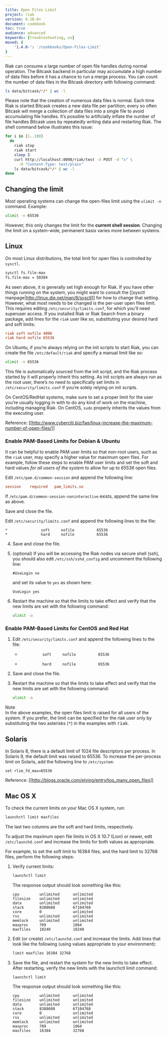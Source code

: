 ```yaml
---
title: Open Files Limit
project: riak
version: 0.10.0+
document: cookbook
toc: true
audience: advanced
keywords: [troubleshooting, os]
moved: {
    '1.4.0-': '/cookbooks/Open-Files-Limit'
}
---
```


Riak can consume a large number of open file handles during normal operation. The Bitcask backend in particular may accumulate a high number of data files before it has a chance to run a merge process. You can count the number of data files in the Bitcask directory with following command:

```bash
ls data/bitcask/*/* | wc -l
```

Please note that the creation of numerous data files is normal. Each time Riak is started Bitcask creates a new data file per partition; every so often Bitcask will merge a collection of data files into a single file to avoid accumulating file handles. It’s possible to artificially inflate the number of file handles Bitcask uses by repeatedly writing data and restarting Riak. The shell command below illustrates this issue:

```bash
for i in {1..100}
  do
    riak stop
    riak start
    sleep 3
    curl http://localhost:8098/riak/test -X POST -d "x" \
      -H "Content-Type: text/plain"
    ls data/bitcask/*/* | wc -l
done
```

## Changing the limit

Most operating systems can change the open-files limit using the `ulimit -n` command. Example:

```bash
ulimit -n 65536
```

However, this only changes the limit for the **current shell session**. Changing the limit on a system-wide, permanent basis varies more between systems.

## Linux

On most Linux distributions, the total limit for open files is controlled by `sysctl`.

```bash
sysctl fs.file-max
fs.file-max = 50384
```

As seen above, it is generally set high enough for Riak. If you have other things running on the system, you might want to consult the [[sysctl manpage|http://linux.die.net/man/8/sysctl]] for how to change that setting. However, what most needs to be changed is the per-user open files limit. This requires editing `/etc/security/limits.conf`, for which you'll need superuser access.
If you installed Riak or Riak Search from a binary package, add lines for the `riak` user like so, substituting your desired hard and soft limits:

```conf
riak soft nofile 4096
riak hard nofile 65536
```

On Ubuntu, if you’re always relying on the init scripts to start Riak, you can create the file `/etc/default/riak` and specify a manual limit like so:

```bash
ulimit -n 65536
```

This file is automatically sourced from the init script, and the Riak process started by it will properly inherit this setting. As init scripts are always run as the root user, there’s no need to specifically set limits in `/etc/security/limits.conf` if you’re solely relying on init scripts.

On CentOS/RedHat systems, make sure to set a proper limit for the user you’re usually logging in with to do any kind of work on the machine, including managing Riak. On CentOS, `sudo` properly inherits the values from the executing user.

Reference: [[http://www.cyberciti.biz/faq/linux-increase-the-maximum-number-of-open-files/]]

### Enable PAM-Based Limits for Debian & Ubuntu

It can be helpful to enable PAM user limits so that non-root users, such as the `riak` user, may specify a higher value for maximum open files. For example, follow these steps to enable PAM user limits and set the soft and hard values *for all users of the system* to allow for up to *65536* open
files.

Edit `/etc/pam.d/common-session` and append the following line:
    
```conf
session    required   pam_limits.so
```
    
If `/etc/pam.d/common-session-noninteractive` exists, append the same line as above.

Save and close the file.

Edit `/etc/security/limits.conf` and append the following lines to the file:

```config    
*               soft     nofile          65536
*               hard     nofile          65536
```

4. Save and close the file.

5. (optional) If you will be accessing the Riak nodes via secure shell (ssh), you should also edit `/etc/ssh/sshd_config` and uncomment the following line:

    ```config
    #UseLogin no
    ```

    and set its value to `yes` as shown here:

    ```config
    UseLogin yes
    ```

6. Restart the machine so that the limits to take effect and verify that the new limits are set with the following command:
    
    ```bash
    ulimit -a
    ```

### Enable PAM-Based Limits for CentOS and Red Hat

1. Edit `/etc/security/limits.conf` and append the following lines to the file:
    
    *               soft     nofile          65536
    *               hard     nofile          65536

2. Save and close the file.

3. Restart the machine so that the limits to take effect and verify that the new limits are set with the following command:
    
    ```bash
    ulimit -a
    ```

<div class="note">
<div class="title">Note</div> In the above examples, the
open files limit is raised for all users of the system. If you prefer, the
limit can be specified for the riak user only by substituting the two
asterisks (<tt>*</tt>) in the examples with <tt>riak</tt>.
</div>

## Solaris

In Solaris 8, there is a default limit of 1024 file descriptors per process. In Solaris 9, the default limit was raised to 65536. To increase the per-process limit on Solaris, add the following line to `/etc/system`:

```config
set rlim_fd_max=65536
```

Reference: [[http://blogs.oracle.com/elving/entry/too_many_open_files]]

## Mac OS X

To check the current limits on your Mac OS X system, run:

```bash
launchctl limit maxfiles
```

The last two columns are the soft and hard limits, respectively.

To adjust the maximum open file limits in OS X 10.7 (Lion) or newer, edit `/etc/launchd.conf` and increase the limits for both values as appropriate.

For example, to set the soft limit to 16384 files, and the hard limit to 32768 files, perform the following steps:

1. Verify current limits:

    ```bash
    launchctl limit
    ```

    The response output should look something like this:

    ```
    cpu         unlimited      unlimited
    filesize    unlimited      unlimited
    data        unlimited      unlimited
    stack       8388608        67104768
    core        0              unlimited
    rss         unlimited      unlimited
    memlock     unlimited      unlimited
    maxproc     709            1064
    maxfiles    10240          10240
    ```

2. Edit (or create) `/etc/launchd.conf` and increase the limits. Add lines that look like the following (using values appropriate to your environment):

    ```bash
    limit maxfiles 16384 32768
    ```

3. Save the file, and restart the system for the new limits to take effect. After restarting, verify the new limits with the launchctl limit command:

    ```bash
    launchctl limit
    ```

    The response output should look something like this:

    ```
    cpu         unlimited      unlimited
    filesize    unlimited      unlimited
    data        unlimited      unlimited
    stack       8388608        67104768
    core        0              unlimited
    rss         unlimited      unlimited
    memlock     unlimited      unlimited
    maxproc     709            1064
    maxfiles    16384          32768
    ```
